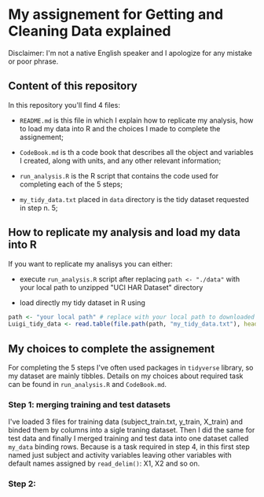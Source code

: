 # My assignement for Getting and Cleaning Data explained


Disclaimer: I'm not a native English speaker and I apologize for any mistake or poor phrase.


## Content of this repository 

In this repository you'll find 4 files:

* `README.md` is this file in which I explain how to replicate my analysis, how to load my data into R and the choices I made to complete the assignement;

* `CodeBook.md` is th a code book that describes all the object and variables I created, along with units, and any other relevant information;

* `run_analysis.R` is the R script that contains the code used for completing each of the 5 steps;

* `my_tidy_data.txt` placed in `data` directory is the tidy dataset requested in step n. 5;


## How to replicate my analysis and load my data into R

If you want to replicate my analisys you can either:

* execute `run_analysis.R` script after replacing `path <- "./data"` with your local path to unzipped "UCI HAR Dataset" directory

* load directly my tidy dataset in R using
```R
path <- "your local path" # replace with your local path to downloaded file
Luigi_tidy_data <- read.table(file.path(path, "my_tidy_data.txt"), header = TRUE)
```


## My choices to complete the assignement

For completing the 5 steps I've often used packages in `tidyverse` library, so my dataset are mainly tibbles. Details on my choices about required task can be found in `run_analysis.R` and `CodeBook.md`. 

### Step 1: merging training and test datasets
I've loaded 3 files for training data (subject_train.txt, y_train, X_train) and binded them by columns into a sigle traning dataset. Then I did the same for test data and finally I merged training and test data into one dataset called `my_data` binding rows. Because is a task required in step 4, in this first step named just subject and activity variables leaving other variables with default names assigned by `read_delim()`: X1, X2 and so on.

### Step 2: 